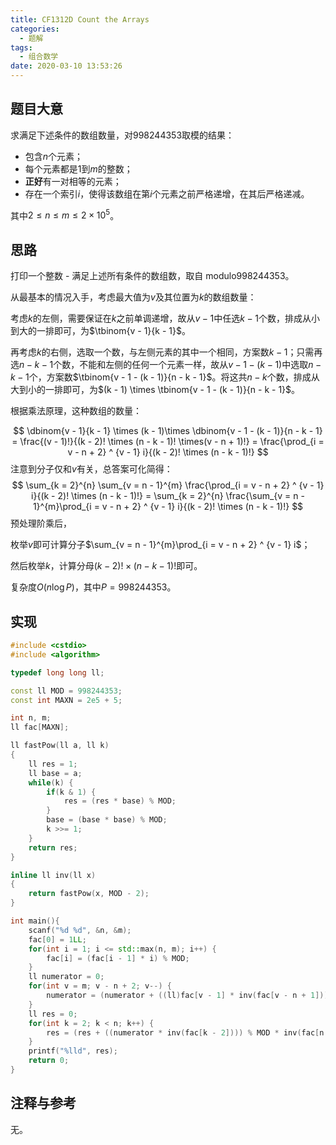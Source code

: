 ```yaml
---
title: CF1312D Count the Arrays
categories:
  - 题解
tags:
  - 组合数学
date: 2020-03-10 13:53:26
---
```


## 题目大意

求满足下述条件的数组数量，对$998244353$取模的结果：

- 包含$n$个元素；
- 每个元素都是$1$到$m$的整数；
- **正好**有一对相等的元素；
- 存在一个索引$i$，使得该数组在第$i$个元素之前严格递增，在其后严格递减。

其中$2 \le n \le m \le 2\times10^5$。

## 思路

打印一个整数 - 满足上述所有条件的数组数，取自 modulo998244353。



从最基本的情况入手，考虑最大值为$v$及其位置为$k$的数组数量：

考虑$k$的左侧，需要保证在$k$之前单调递增，故从$v-1$中任选$k-1$个数，排成从小到大的一排即可，为$\tbinom{v - 1}{k - 1}$。

再考虑$k$的右侧，选取一个数，与左侧元素的其中一个相同，方案数$k - 1$；只需再选$n - k - 1$个数，不能和左侧的任何一个元素一样，故从$v - 1 - (k - 1)$中选取$n - k - 1$个，方案数$\tbinom{v - 1 - (k - 1)}{n - k - 1}$。将这共$n - k$个数，排成从大到小的一排即可，为$(k - 1) \times \tbinom{v - 1 - (k - 1)}{n - k - 1}$。

根据乘法原理，这种数组的数量：

$$
\dbinom{v - 1}{k - 1} \times (k - 1)\times \dbinom{v - 1 - (k - 1)}{n - k - 1} = \frac{(v - 1)!}{(k - 2)! \times (n - k - 1)! \times(v -  n + 1)!} = \frac{\prod_{i = v - n + 2} ^ {v - 1} i}{(k - 2)! \times (n - k - 1)!}
$$
注意到分子仅和$v$有关，总答案可化简得：
$$
\sum_{k = 2}^{n} \sum_{v = n - 1}^{m} \frac{\prod_{i = v - n + 2} ^ {v - 1} i}{(k - 2)! \times (n - k - 1)!} = \sum_{k = 2}^{n} \frac{\sum_{v = n - 1}^{m}\prod_{i = v - n + 2} ^ {v - 1} i}{(k - 2)! \times (n - k - 1)!}
$$
预处理阶乘后，

枚举$v$即可计算分子$\sum_{v = n - 1}^{m}\prod_{i = v - n + 2} ^ {v - 1} i$；

然后枚举$k$，计算分母$(k - 2)! \times (n - k - 1)!$即可。

复杂度$O(n \log P)$，其中$P = 998244353$。

## 实现

```c++
#include <cstdio>
#include <algorithm> 

typedef long long ll;

const ll MOD = 998244353;
const int MAXN = 2e5 + 5;

int n, m;
ll fac[MAXN];

ll fastPow(ll a, ll k)
{
	ll res = 1;
	ll base = a;
	while(k) {
		if(k & 1) {
			res = (res * base) % MOD;
		}
		base = (base * base) % MOD;
		k >>= 1;
	}
	return res;
}

inline ll inv(ll x)
{
	return fastPow(x, MOD - 2); 
}

int main(){
	scanf("%d %d", &n, &m);
	fac[0] = 1LL;
	for(int i = 1; i <= std::max(n, m); i++) {
		fac[i] = (fac[i - 1] * i) % MOD;
	}
	ll numerator = 0;
	for(int v = m; v - n + 2; v--) {
		numerator = (numerator + ((ll)fac[v - 1] * inv(fac[v - n + 1])) % MOD) % MOD;
	}
	ll res = 0;
	for(int k = 2; k < n; k++) {
		res = (res + ((numerator * inv(fac[k - 2]))) % MOD * inv(fac[n - k - 1])) % MOD;
	}
	printf("%lld", res);
	return 0;
}
```

## 注释与参考

无。